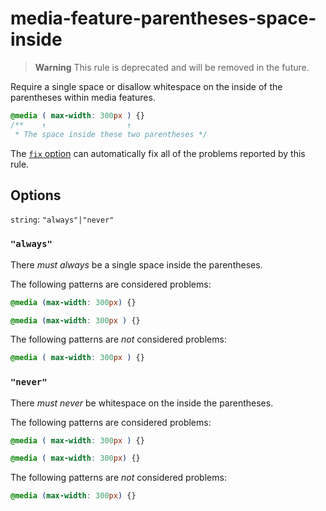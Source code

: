 # media-feature-parentheses-space-inside

> **Warning** This rule is deprecated and will be removed in the future.

Require a single space or disallow whitespace on the inside of the parentheses within media features.

<!-- prettier-ignore -->
```css
@media ( max-width: 300px ) {}
/**    ↑                  ↑
 * The space inside these two parentheses */
```

The [`fix` option](../../../docs/user-guide/usage/options.md#fix) can automatically fix all of the problems reported by this rule.

## Options

`string`: `"always"|"never"`

### `"always"`

There _must always_ be a single space inside the parentheses.

The following patterns are considered problems:

<!-- prettier-ignore -->
```css
@media (max-width: 300px) {}
```

<!-- prettier-ignore -->
```css
@media (max-width: 300px ) {}
```

The following patterns are _not_ considered problems:

<!-- prettier-ignore -->
```css
@media ( max-width: 300px ) {}
```

### `"never"`

There _must never_ be whitespace on the inside the parentheses.

The following patterns are considered problems:

<!-- prettier-ignore -->
```css
@media ( max-width: 300px ) {}
```

<!-- prettier-ignore -->
```css
@media ( max-width: 300px) {}
```

The following patterns are _not_ considered problems:

<!-- prettier-ignore -->
```css
@media (max-width: 300px) {}
```
